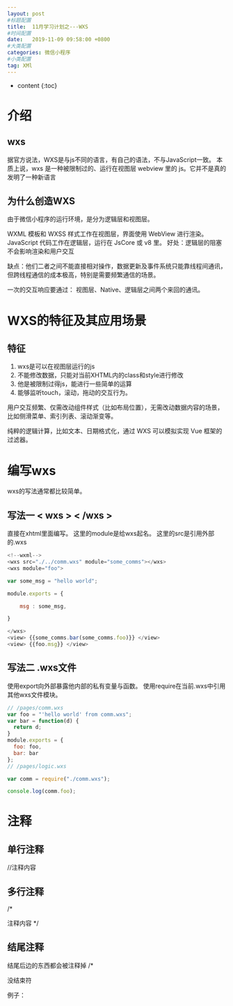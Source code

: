 ```yaml
---
layout: post
#标题配置
title:  11月学习计划之---WXS
#时间配置
date:   2019-11-09 09:58:00 +0800
#大类配置
categories: 微信小程序
#小类配置
tag: XMl
---
```


* content
{:toc}

介绍
=====
wxs
-----
据官方说法，WXS是与js不同的语言，有自己的语法，不与JavaScript一致。
本质上说，wxs 是一种被限制过的、运行在视图层 webview 里的 js。它并不是真的发明了一种新语言

为什么创造WXS
-------
由于微信小程序的运行环境，是分为逻辑层和视图层。

WXML 模板和 WXSS 样式工作在视图层，界面使用 WebView 进行渲染。
JavaScript 代码工作在逻辑层，运行在 JsCore 或 v8 里。
好处：逻辑层的阻塞不会影响渲染和用户交互

缺点：他们二者之间不能直接相对操作，数据更新及事件系统只能靠线程间通讯，但跨线程通信的成本极高，特别是需要频繁通信的场景。

一次的交互响应要通过： 视图层、Native、逻辑层之间两个来回的通讯。


WXS的特征及其应用场景
======
特征
-----
1. wxs是可以在视图层运行的js
2. 不能修改数据，只能对当前XHTML内的class和style进行修改
3. 他是被限制过得js，能进行一些简单的运算
4. 能够监听touch，滚动，拖动的交互行为。



用户交互频繁、仅需改动组件样式（比如布局位置），无需改动数据内容的场景，比如侧滑菜单、索引列表、滚动渐变等。

纯粹的逻辑计算，比如文本、日期格式化，通过 WXS 可以模拟实现 Vue 框架的过滤器。

编写wxs
======
wxs的写法通常都比较简单。

写法一 < wxs >  < /wxs >
-----
直接在xhtml里面编写。
这里的module是给wxs起名。
这里的src是引用外部的.wxs
```js
<!--wxml-->
<wxs src="./../comm.wxs" module="some_comms"></wxs>
<wxs module="foo">

var some_msg = "hello world";

module.exports = {

    msg : some_msg,

}

</wxs>
<view> {{some_comms.bar(some_comms.foo)}} </view>
<view> {{foo.msg}} </view>
```

写法二 .wxs文件
-------
使用export向外部暴露他内部的私有变量与函数。
使用require在当前.wxs中引用其他wxs文件模块。
```js
// /pages/comm.wxs
var foo = "'hello world' from comm.wxs";
var bar = function(d) {
  return d;
}
module.exports = {
  foo: foo,
  bar: bar
};
// /pages/logic.wxs

var comm = require("./comm.wxs");

console.log(comm.foo);
```

注释
======
单行注释
-----
//注释内容

多行注释
-----
/*   

注释内容
*/

结尾注释
-----
结尾后边的东西都会被注释掉
/*

没结束符

例子：





